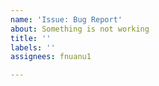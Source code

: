 ```yaml
---
name: 'Issue: Bug Report'
about: Something is not working
title: ''
labels: ''
assignees: fnuanu1

---
```



